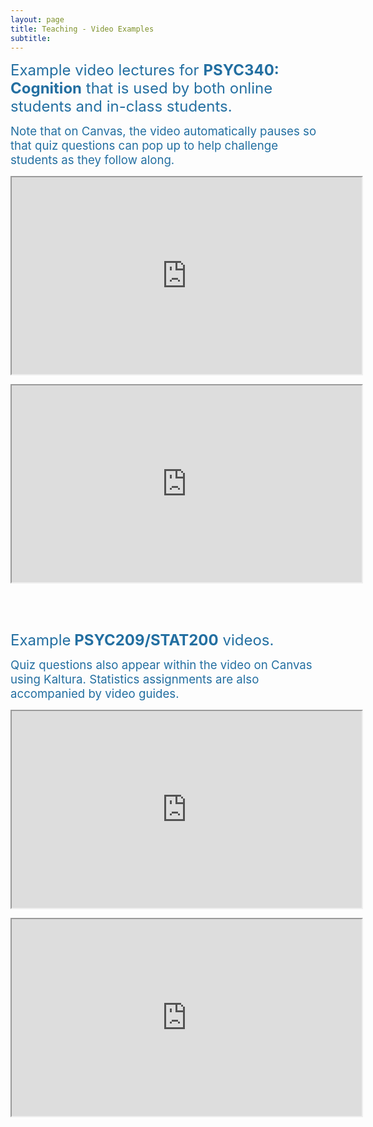 ```yaml
---
layout: page
title: Teaching - Video Examples
subtitle: 
---
```

<p><span style="font-size: 18pt; color: #236fa1;">Example video lectures for&nbsp;<strong>PSYC340: Cognition</strong> that is used by both online students and in-class students.</span></p>
<p><span style="font-size: 14pt; color: #236fa1;">Note that on Canvas, the video automatically pauses so that quiz questions can pop up to help challenge students as they follow along.&nbsp;</span></p>
<p><iframe title="YouTube video player" src="https://www.youtube.com/embed/stQTZCENbp0" width="560" height="315" allowfullscreen="allowfullscreen" allow="accelerometer; autoplay; clipboard-write; encrypted-media; gyroscope; picture-in-picture"></iframe></p>
<p><iframe title="YouTube video player" src="https://www.youtube.com/embed/-8Ni1LycUAU" width="560" height="315" allowfullscreen="allowfullscreen" allow="accelerometer; autoplay; clipboard-write; encrypted-media; gyroscope; picture-in-picture"></iframe></p>
<p>&nbsp;</p>
<p>&nbsp;</p>
<p><span style="font-size: 18pt; color: #236fa1;">Example<strong> PSYC209/STAT200</strong> videos.</span></p>
<p><span style="font-size: 14pt; color: #236fa1;">Quiz questions also appear within the video on Canvas using Kaltura. Statistics assignments are also accompanied by video guides.</span></p>
<p><iframe title="YouTube video player" src="https://www.youtube.com/embed/x1rYPR7Sxes" width="560" height="315" allowfullscreen="allowfullscreen" allow="accelerometer; autoplay; clipboard-write; encrypted-media; gyroscope; picture-in-picture"></iframe></p>
<p><iframe title="YouTube video player" src="https://www.youtube.com/embed/wZNzRS-71LM" width="560" height="315" allowfullscreen="allowfullscreen" allow="accelerometer; autoplay; clipboard-write; encrypted-media; gyroscope; picture-in-picture"></iframe></p>
<p>&nbsp;</p>


